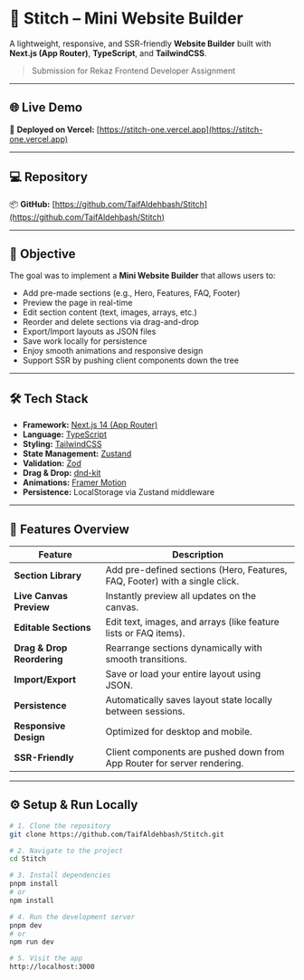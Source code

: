 # 🧵 Stitch – Mini Website Builder

A lightweight, responsive, and SSR-friendly **Website Builder** built with **Next.js (App Router)**, **TypeScript**, and **TailwindCSS**.

> Submission for Rekaz Frontend Developer Assignment

---

## 🌐 Live Demo
🔗 **Deployed on Vercel:** [https://stitch-one.vercel.app](https://stitch-one.vercel.app)

---

## 💻 Repository
📦 **GitHub:** [https://github.com/TaifAldehbash/Stitch](https://github.com/TaifAldehbash/Stitch)

---

## 🎯 Objective

The goal was to implement a **Mini Website Builder** that allows users to:
- Add pre-made sections (e.g., Hero, Features, FAQ, Footer)
- Preview the page in real-time
- Edit section content (text, images, arrays, etc.)
- Reorder and delete sections via drag-and-drop
- Export/Import layouts as JSON files
- Save work locally for persistence
- Enjoy smooth animations and responsive design
- Support SSR by pushing client components down the tree

---

## 🛠️ Tech Stack

- **Framework:** [Next.js 14 (App Router)](https://nextjs.org/docs/app)
- **Language:** [TypeScript](https://www.typescriptlang.org/)
- **Styling:** [TailwindCSS](https://tailwindcss.com/)
- **State Management:** [Zustand](https://github.com/pmndrs/zustand)
- **Validation:** [Zod](https://zod.dev/)
- **Drag & Drop:** [dnd-kit](https://dndkit.com/)
- **Animations:** [Framer Motion](https://www.framer.com/motion/)
- **Persistence:** LocalStorage via Zustand middleware

---

## 🧩 Features Overview

| Feature | Description |
|----------|--------------|
| **Section Library** | Add pre-defined sections (Hero, Features, FAQ, Footer) with a single click. |
| **Live Canvas Preview** | Instantly preview all updates on the canvas. |
| **Editable Sections** | Edit text, images, and arrays (like feature lists or FAQ items). |
| **Drag & Drop Reordering** | Rearrange sections dynamically with smooth transitions. |
| **Import/Export** | Save or load your entire layout using JSON. |
| **Persistence** | Automatically saves layout state locally between sessions. |
| **Responsive Design** | Optimized for desktop and mobile. |
| **SSR-Friendly** | Client components are pushed down from App Router for server rendering. |

---

## ⚙️ Setup & Run Locally

```bash
# 1. Clone the repository
git clone https://github.com/TaifAldehbash/Stitch.git

# 2. Navigate to the project
cd Stitch

# 3. Install dependencies
pnpm install
# or
npm install

# 4. Run the development server
pnpm dev
# or
npm run dev

# 5. Visit the app
http://localhost:3000
